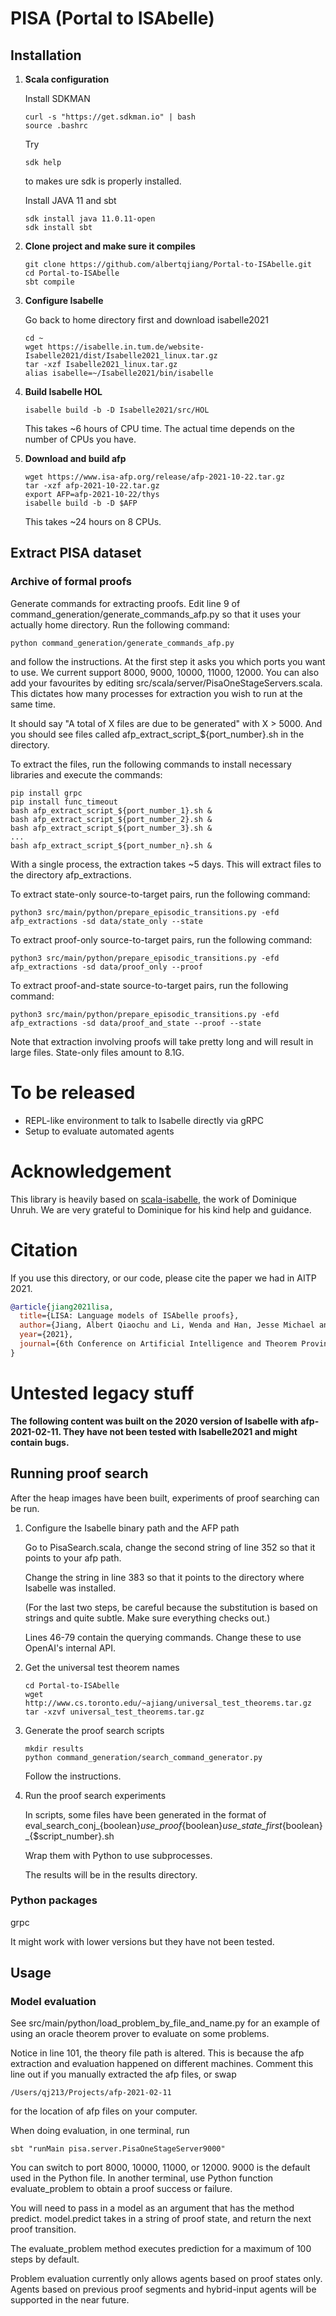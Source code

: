 # PISA (Portal to ISAbelle)
## Installation
1. **Scala configuration**
   
    Install SDKMAN
    ```shell
    curl -s "https://get.sdkman.io" | bash
    source .bashrc
    ```
    Try
    ```shell
    sdk help
    ```
    to makes ure sdk is properly installed.
    
    Install JAVA 11 and sbt
    ```shell
    sdk install java 11.0.11-open
    sdk install sbt
    ```
2. **Clone project and make sure it compiles**

    ```shell
    git clone https://github.com/albertqjiang/Portal-to-ISAbelle.git
    cd Portal-to-ISAbelle
    sbt compile
    ```
   
3. **Configure Isabelle**

    Go back to home directory first and download isabelle2021
    ```shell
    cd ~
    wget https://isabelle.in.tum.de/website-Isabelle2021/dist/Isabelle2021_linux.tar.gz
    tar -xzf Isabelle2021_linux.tar.gz
    alias isabelle=~/Isabelle2021/bin/isabelle
    ``` 
    
4. **Build Isabelle HOL**
   ```shell
   isabelle build -b -D Isabelle2021/src/HOL
   ```
   This takes ~6 hours of CPU time. The actual time depends on the number of CPUs you have. 

5. **Download and build afp**
   ```shell
   wget https://www.isa-afp.org/release/afp-2021-10-22.tar.gz
   tar -xzf afp-2021-10-22.tar.gz
   export AFP=afp-2021-10-22/thys
   isabelle build -b -D $AFP
   ```
   This takes ~24 hours on 8 CPUs.

## Extract PISA dataset
   ### Archive of formal proofs
   Generate commands for extracting proofs.
   Edit line 9 of command_generation/generate_commands_afp.py so that it uses your actually home directory.
   Run the following command:
   ```shell
   python command_generation/generate_commands_afp.py
   ```
   and follow the instructions. At the first step it asks you which ports you want to use. We current support 8000, 9000, 10000, 11000, 12000. You can also add your favourites by editing src/scala/server/PisaOneStageServers.scala. This dictates how many processes for extraction you wish to run at the same time.

   It should say "A total of X files are due to be generated" with X > 5000.
   And you should see files called afp_extract_script_${port_number}.sh in the directory.

   To extract the files, run the following commands to install necessary libraries and execute the commands:
   ```shell
   pip install grpc
   pip install func_timeout
   bash afp_extract_script_${port_number_1}.sh &
   bash afp_extract_script_${port_number_2}.sh &
   bash afp_extract_script_${port_number_3}.sh &
   ...
   bash afp_extract_script_${port_number_n}.sh &
   ```

   With a single process, the extraction takes ~5 days. This will extract files to the directory afp_extractions.

   To extract state-only source-to-target pairs, run the following command:
   ```shell
   python3 src/main/python/prepare_episodic_transitions.py -efd afp_extractions -sd data/state_only --state
   ```

   To extract proof-only source-to-target pairs, run the following command:
   ```shell
   python3 src/main/python/prepare_episodic_transitions.py -efd afp_extractions -sd data/proof_only --proof
   ```

   To extract proof-and-state source-to-target pairs, run the following command:
   ```shell
   python3 src/main/python/prepare_episodic_transitions.py -efd afp_extractions -sd data/proof_and_state --proof --state
   ```
   Note that extraction involving proofs will take pretty long and will result in large files. State-only files amount to 8.1G.

# To be released
   - REPL-like environment to talk to Isabelle directly via gRPC
   - Setup to evaluate automated agents

# Acknowledgement
This library is heavily based on [scala-isabelle](https://github.com/dominique-unruh/scala-isabelle), the work of Dominique Unruh. We are very grateful to Dominique for his kind help and guidance.

# Citation
If you use this directory, or our code, please cite the paper we had in AITP 2021.
```bibtex
@article{jiang2021lisa,
  title={LISA: Language models of ISAbelle proofs},
  author={Jiang, Albert Qiaochu and Li, Wenda and Han, Jesse Michael and Wu, Yuhuai},
  year={2021},
  journal={6th Conference on Artificial Intelligence and Theorem Proving},
}
```

# Untested legacy stuff
**The following content was built on the 2020 version of Isabelle with afp-2021-02-11. They have not been tested with Isabelle2021 and might contain bugs.**
## Running proof search
After the heap images have been built, experiments of proof searching can be run.
1. Configure the Isabelle binary path and the AFP path
   
   Go to PisaSearch.scala, change the second string of line 352 so that it points to your afp path.
   
   Change the string in line 383 so that it points to the directory where Isabelle was installed.
   
   (For the last two steps, be careful because the substitution is based on strings and quite subtle. Make sure everything checks out.)
   
   Lines 46-79 contain the querying commands. Change these to use OpenAI's internal API.

2. Get the universal test theorem names

   ```shell
   cd Portal-to-ISAbelle
   wget http://www.cs.toronto.edu/~ajiang/universal_test_theorems.tar.gz
   tar -xzvf universal_test_theorems.tar.gz
   ```
3. Generate the proof search scripts
   
   ```shell
   mkdir results
   python command_generation/search_command_generator.py
   ```
   Follow the instructions.

4. Run the proof search experiments
   
   In scripts, some files have been generated in the format of 
   eval_search_conj_{boolean}_use_proof_{boolean}_use_state_first_{boolean}_{$script_number}.sh
   
   Wrap them with Python to use subprocesses.

   The results will be in the results directory.


### Python packages
grpc

It might work with lower versions but they have not been tested.

## Usage
<!-- ### Build AFP heap images
First you should know the path to the Isabelle binary executable. 
On MacOS, with Isabelle2020, the path to it is
```shell
/Applications/Isabelle2020.app/Isabelle/bin/isabelle
```
On linux, it might be
```shell
~/Isabelle2020/bin/isabelle
```

I will alias this to isabelle for convenience:
```shell
alias isabelle="PATH TO THE EXECUTABLE"
```

Download the [Archive of Formal Proofs](https://www.isa-afp.org/download.html).
We use the version afp-2021-02-11 for data extraction, but a later version is also fine.
Let's say the path to this is AFP_PATH. Build the afp entries:
```shell
isabelle build -b -D $AFP_PATH/thys
```
This will take ~12 hours with an 8-core CPU. 
You should check that in the process, heaps are built for each afp project in the directory
```shell
~/.isabelle/Isabelle2020/heaps/polyml-5.8.1_x86_64_32-darwin
```
(The exact path might differ if you have different OS or polyml verions but should be easy to find) -->


### Model evaluation
See src/main/python/load_problem_by_file_and_name.py for an example of using an oracle theorem prover 
to evaluate on some problems. 

Notice in line 101, the theory file path is altered. 
This is because the afp extraction and evaluation happened on different machines.
Comment this line out if you manually extracted the afp files, or swap 
```shell
/Users/qj213/Projects/afp-2021-02-11
```
for the location of afp files on your computer.

When doing evaluation, in one terminal, run
```shell
sbt "runMain pisa.server.PisaOneStageServer9000"
```
You can switch to port 8000, 10000, 11000, or 12000. 9000 is the default used in the Python file.
In another terminal, use Python function evaluate_problem to obtain a proof success or failure.

You will need to pass in a model as an argument that has the method predict. 
model.predict takes in a string of proof state, and return the next proof transition.

The evaluate_problem method executes prediction for a maximum of 100 steps by default.

Problem evaluation currently only allows agents based on proof states only.
Agents based on previous proof segments and hybrid-input agents will be supported in the near future.
